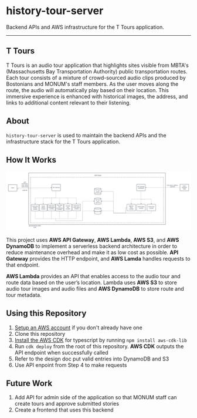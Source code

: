 # history-tour-server

Backend APIs and AWS infrastructure for the T Tours application.

---

## T Tours

T Tours is an audio tour application that highlights sites visible from MBTA's (Massachusetts Bay Transportation Authority) public transportation routes. Each tour consists of a mixture of crowd-sourced audio clips produced by Bostonians and MONUM's staff members. As the user moves along the route, the audio will automatically play based on their location. This immersive experience is enhanced with historical images, the address, and links to additional content relevant to their listening.

## About

`history-tour-server` is used to maintain the backend APIs and the infrastructure stack for the T Tours application.

## How It Works
![history-tour-server Architecture](architecture/architecture_update.png)

This project uses **AWS API Gateway**, **AWS Lambda**, **AWS S3**, and **AWS DynamoDB** to implement a serverless backend architecture in order to reduce maintenance overhead and make it as low cost as possible. **API Gateway** provides the HTTP endpoint, and **AWS Lamda** handles requests to that endpoint. 

**AWS Lambda** provides an API that enables access to the audio tour and route data based on the user’s location. Lambda uses **AWS S3** to store audio tour images and audio files and **AWS DynamoDB** to store route and tour metadata.

## Using this Repository

1. [Setup an AWS account](https://docs.aws.amazon.com/accounts/latest/reference/welcome-first-time-user.html) if you don't already have one
2. Clone this repository
3. [Install the AWS CDK](https://docs.aws.amazon.com/cdk/v2/guide/getting_started.html) for typescript by running `npm install aws-cdk-lib`
4. Run `cdk deploy` from the root of this repository. **AWS CDK** outputs the API endpoint when successfully called
5. Refer to the design doc put valid entries into DynamoDB and S3
6. Use API enpoint from Step 4 to make requests

## Future Work
1. Add API for admin side of the application so that MONUM staff can create tours and approve submitted stories
2. Create a frontend that uses this backend
